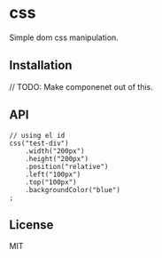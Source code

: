 
# css

  Simple dom css manipulation.

## Installation

  // TODO: Make componenet out of this.

## API

	// using el id
	css("test-div")
		.width("200px")
		.height("200px")
		.position("relative")
		.left("100px")
		.top("100px")
		.backgroundColor("blue")
	;


## License

  MIT
